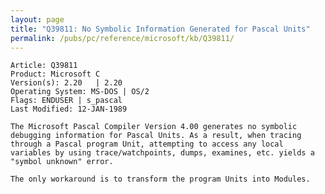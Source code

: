 ```yaml
---
layout: page
title: "Q39811: No Symbolic Information Generated for Pascal Units"
permalink: /pubs/pc/reference/microsoft/kb/Q39811/
---
```


	Article: Q39811
	Product: Microsoft C
	Version(s): 2.20   | 2.20
	Operating System: MS-DOS | OS/2
	Flags: ENDUSER | s_pascal
	Last Modified: 12-JAN-1989
	
	The Microsoft Pascal Compiler Version 4.00 generates no symbolic
	debugging information for Pascal Units. As a result, when tracing
	through a Pascal program Unit, attempting to access any local
	variables by using trace/watchpoints, dumps, examines, etc. yields a
	"symbol unknown" error.
	
	The only workaround is to transform the program Units into Modules.
